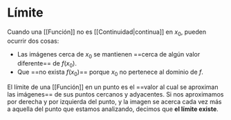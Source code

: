 # Límite

Cuando una [[Función]] no es [[Continuidad|continua]] en $x_0$, pueden ocurrir dos cosas:

- Las imágenes cerca de $x_0$ se mantienen ==cerca de algún valor diferente== de $f(x_0)$.
- Que ==no exista $f(x_0)$== porque $x_0$ no pertenece al dominio de $f$.

El límite de una [[Función]] en un punto es el ==valor al cual se aproximan las imágenes== de sus puntos cercanos y adyacentes. Si nos aproximamos por derecha y por izquierda del punto, y la imagen se acerca cada vez más a aquella del punto que estamos analizando, decimos que **el límite existe**.
